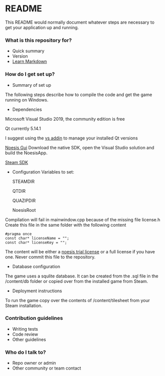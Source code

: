 # README #

This README would normally document whatever steps are necessary to get your application up and running.

### What is this repository for? ###

* Quick summary
* Version
* [Learn Markdown](https://bitbucket.org/tutorials/markdowndemo)

### How do I get set up? ###

* Summary of set up

The following steps describe how to compile the code and get the game running on Windows.

* Dependencies

Microsoft Visual Studio 2019, the community edition is free

Qt currently 5.14.1

I suggest using the [vs addin](http://download.qt.io/official_releases/vsaddin/2.5.2/) to manage your installed Qt versions

[Noesis Gui](https://www.noesisengine.com/developers/downloads.php) Download the native SDK, open the 
Visual Studio solution and build the NoesisApp.

[Steam SDK](https://partner.steamgames.com/doc/sdk)

* Configuration	
Variables to set:

	STEAMDIR

	QTDIR

	QUAZIPDIR

	NoesisRoot
	
Compilation will fail in mainwindow.cpp because of the missing file license.h Create this file in the same folder
with the following content

    #pragma once
	const char* licenseName = "";
	const char* licenseKey = "";

The content will be either a [noesis trial license](https://www.noesisengine.com/trial/) or a full license if you have 
one. Never commit this file to the repository.

	
* Database configuration

The game uses a squlite database. It can be created from the .sql file in the /content/db folder or copied
over from the installed game from Steam.

* Deployment instructions

To run the game copy over the contents of /content/tilesheet from your Steam installation.

### Contribution guidelines ###

* Writing tests
* Code review
* Other guidelines

### Who do I talk to? ###

* Repo owner or admin
* Other community or team contact